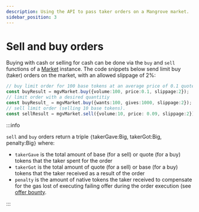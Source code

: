 ```yaml
---
description: Using the API to pass taker orders on a Mangrove market.
sidebar_position: 3
---
```


# Sell and buy orders

Buying with cash or selling for cash can be done via the `buy` and `sell` functions of a [Market](../technical-references/api-overview.md#market) instance. The code snippets below send limit buy (taker) orders on the market, with an allowed slippage of 2%:

```typescript
// buy limit order for 100 base tokens at an average price of 0.1 quote per base
const buyResult = mgvMarket.buy({volume:100, price:0.1, slippage:2});
// limit order with a desired quantitiy
const buyResult_ = mgvMarket.buy({wants:100, gives:1000, slippage:2});
// sell limit order (selling 10 base tokens).
const sellResult = mgvMarket.sell({volume:10, price: 0.09, slippage:2});
```

:::info

`sell` and `buy` orders return a triple `{`takerGave:Big, takerGot:Big, penalty:Big`}` where:

* `takerGave` is the total amount of base (for a sell) or quote (for a buy) tokens that the taker spent for the order
* `takerGot` is the total amount of quote (for a sell) or base (for a buy) tokens that the taker received as a result of the order
* `penalty` is the amount of native tokens the taker received to compensate for the gas lost of executing failing offer during the order execution (see [offer bounty](../../contracts/technical-references/taking-and-making-offers/reactive-offer/offer-provision.md#computing-the-provision-and-offer-bounty).

:::
